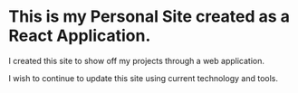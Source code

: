 # This is my Personal Site created as a React Application.

I created this site to show off my projects through a web application.

I wish to continue to update this site using current technology and tools. 